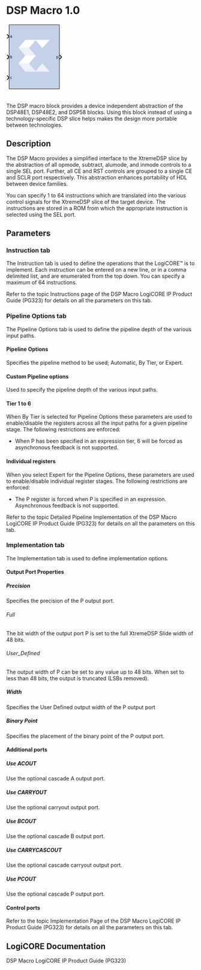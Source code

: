 # DSP Macro 1.0

![](./Images/block.png)

The DSP macro block provides a device independent abstraction of
the DSP48E1, DSP48E2, and DSP58 blocks. Using this block instead of
using a technology-specific DSP slice helps makes the design more
portable between technologies.

## Description

The DSP Macro provides a simplified interface to the XtremeDSP slice by
the abstraction of all opmode, subtract, alumode, and inmode controls to
a single SEL port. Further, all CE and RST controls are grouped to a
single CE and SCLR port respectively. This abstraction enhances
portability of HDL between device families.

You can specify 1 to 64 instructions which are translated into the
various control signals for the XtremeDSP slice of the target device.
The instructions are stored in a ROM from which the appropriate
instruction is selected using the SEL port.

## Parameters

### Instruction tab  
The Instruction tab is used to define the operations that the LogiCORE™
is to implement. Each instruction can be entered on a new line, or in a
comma delimited list, and are enumerated from the top down. You can
specify a maximum of 64 instructions.

Refer to the topic Instructions page of the DSP Macro LogiCORE IP
Product Guide (PG323) for details on all the parameters on this tab.


### Pipeline Options tab  
The Pipeline Options tab is used to define the pipeline depth of the
various input paths.

#### Pipeline Options  
Specifies the pipeline method to be used; Automatic, By Tier, or Expert.

#### Custom Pipeline options  
Used to specify the pipeline depth of the various input paths.

#### Tier 1 to 6  
When By Tier is selected for Pipeline Options these parameters are used
to enable/disable the registers across all the input paths for a given
pipeline stage. The following restrictions are enforced:

- When P has been specified in an expression tier, 6 will be forced as
  asynchronous feedback is not supported.

#### Individual registers  
When you select Expert for the Pipeline Options, these parameters are
used to enable/disable individual register stages. The following
restrictions are enforced:

- The P register is forced when P is specified in an expression.
  Asynchronous feedback is not supported.

Refer to the topic Detailed Pipeline Implementation of the DSP Macro
LogiCORE IP Product Guide (PG323) for details on all the parameters on
this tab.

### Implementation tab  
The Implementation tab is used to define implementation options.

#### Output Port Properties  
##### Precision  
Specifies the precision of the P output port.

###### Full  
The bit width of the output port P is set to the full XtremeDSP Slide
width of 48 bits.

###### User_Defined  
The output width of P can be set to any value up to 48 bits. When set to
less than 48 bits, the output is truncated (LSBs removed).

##### Width  
Specifies the User Defined output width of the P output port

##### Binary Point  
  Specifies the placement of the binary point of the P output port.

#### Additional ports  
##### Use ACOUT  
Use the optional cascade A output port.

##### Use CARRYOUT  
Use the optional carryout output port.

##### Use BCOUT  
Use the optional cascade B output port.

##### Use CARRYCASCOUT  
  Use the optional cascade carryout output port.

##### Use PCOUT  
  Use the optional cascade P output port.

#### Control ports  
Refer to the topic Implementation Page of the DSP Macro LogiCORE IP
Product Guide (PG323) for details on all the parameters on this tab.

## LogiCORE Documentation

DSP Macro LogiCORE IP Product Guide (PG323)
